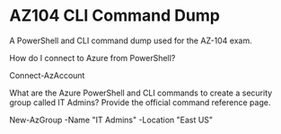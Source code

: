 # AZ104 CLI Command Dump
A PowerShell and CLI command dump used for the AZ-104 exam.

How do I connect to Azure from PowerShell?

Connect-AzAccount

What are the Azure PowerShell and CLI commands to create a security group called IT Admins? Provide the official command reference page.

New-AzGroup -Name "IT Admins" -Location "East US"
